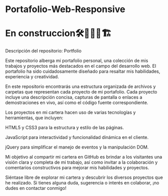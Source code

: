 # Portafolio-Web-Responsive
# En construccion🛠️👷🏾🚧🏗️
Descripción del repositorio: Portfolio

Este repositorio alberga mi portafolio personal, una colección de mis trabajos y proyectos más destacados en el campo del desarrollo web. El portafolio ha sido cuidadosamente diseñado para resaltar mis habilidades, experiencia y creatividad.

En este repositorio encontrarás una estructura organizada de archivos y carpetas que representan cada proyecto de mi portafolio. Cada proyecto incluye una descripción concisa, capturas de pantalla o enlaces a demostraciones en vivo, así como el código fuente correspondiente.

Los proyectos en mi cartera hacen uso de varias tecnologías y herramientas, que incluyen:

HTML5 y CSS3 para la estructura y estilo de las páginas.

JavaScript para interactividad y funcionalidad dinámica en el cliente.

jQuery para simplificar el manejo de eventos y la manipulación DOM.






Mi objetivo al compartir mi cartera en GitHub es brindar a los visitantes una visión clara y completa de mi trabajo, así como invitar a la colaboración y comentarios constructivos para mejorar mis habilidades y proyectos.

Siéntase libre de explorar mi cartera y descubrir los diversos proyectos que he realizado. Si tienes alguna duda, sugerencia o interés en colaborar, ¡no dudes en contactar conmigo!
